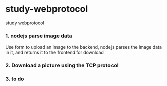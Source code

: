 # study-webprotocol
study webprotocol

### 1. nodejs parse image data

Use form to upload an image to the backend, nodejs parses the image data in it, and returns it to the frontend for download

### 2. Download a picture using the TCP protocol

### 3. to do